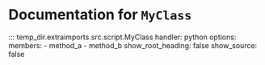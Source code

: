 # Documentation for `MyClass`

::: temp_dir.extraimports.src.script.MyClass
    handler: python
    options:
      members:
        - method_a
        - method_b
      show_root_heading: false
      show_source: false
